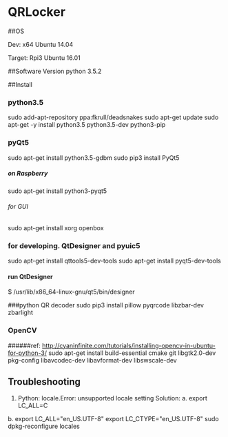 # QRLocker

##OS 

Dev: x64 Ubuntu 14.04

Target: Rpi3 Ubuntu 16.01

##Software Version
python 3.5.2


##Install
### python3.5
sudo add-apt-repository ppa:fkrull/deadsnakes
sudo apt-get update
sudo apt-get -y install python3.5  python3.5-dev python3-pip
### pyQt5
sudo apt-get install python3.5-gdbm
sudo pip3 install PyQt5

##### on Raspberry
sudo apt-get install python3-pyqt5

###### for GUI
sudo apt-get install xorg openbox

### for developing. QtDesigner and pyuic5
sudo apt-get install qttools5-dev-tools 
sudo apt-get install pyqt5-dev-tools

#### run QtDesigner
$ /usr/lib/x86_64-linux-gnu/qt5/bin/designer


###python QR decoder 
sudo pip3 install pillow pyqrcode libzbar-dev zbarlight

### OpenCV  
######ref: http://cyaninfinite.com/tutorials/installing-opencv-in-ubuntu-for-python-3/
sudo apt-get install build-essential cmake git libgtk2.0-dev pkg-config libavcodec-dev libavformat-dev libswscale-dev


## Troubleshooting
1. Python: locale.Error: unsupported locale setting
Solution: 
a. export LC_ALL=C

b. export LC_ALL="en_US.UTF-8"
   export LC_CTYPE="en_US.UTF-8"
   sudo dpkg-reconfigure locales


